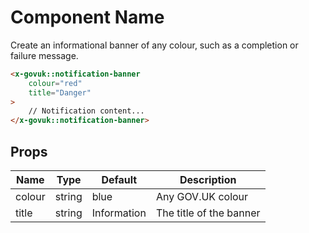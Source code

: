# Component Name

Create an informational banner of any colour, such as a completion or failure message. 

```html
<x-govuk::notification-banner
    colour="red"
    title="Danger"
>
    // Notification content...
</x-govuk::notification-banner>
```

## Props

| Name   | Type   | Default     | Description |
| ------ | ------ | ----------- | ----------- |
| colour | string | blue        | Any GOV.UK colour |
| title  | string | Information | The title of the banner |
